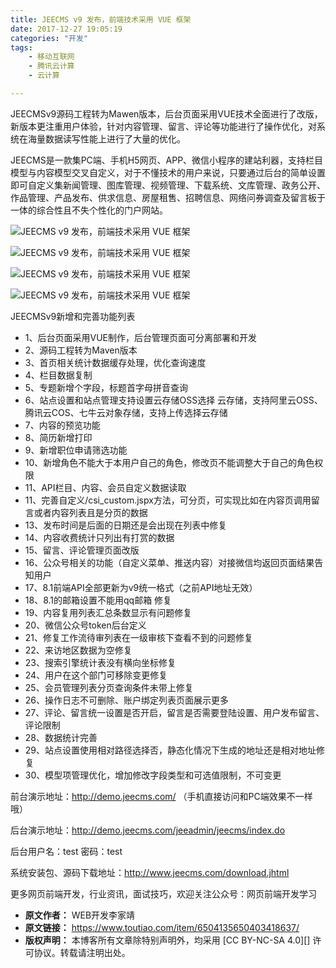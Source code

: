 ```yaml
---
title: JEECMS v9 发布，前端技术采用 VUE 框架
date: 2017-12-27 19:05:19
categories: "开发"
tags:
	- 移动互联网
	- 腾讯云计算
	- 云计算

---
```


JEECMSv9源码工程转为Mawen版本，后台页面采用VUE技术全面进行了改版，新版本更注重用户体验，针对内容管理、留言、评论等功能进行了操作优化，对系统在海量数据读写性能上进行了大量的优化。

JEECMS是一款集PC端、手机H5网页、APP、微信小程序的建站利器，支持栏目模型与内容模型交叉自定义，对于不懂技术的用户来说，只要通过后台的简单设置即可自定义集新闻管理、图库管理、视频管理、下载系统、文库管理、政务公开、作品管理、产品发布、供求信息、房屋租售、招聘信息、网络问券调查及留言板于一体的综合性且不失个性化的门户网站。

![JEECMS v9 发布，前端技术采用 VUE 框架][JEECMS v9 _ VUE]

![JEECMS v9 发布，前端技术采用 VUE 框架][JEECMS v9 _ VUE 1]

![JEECMS v9 发布，前端技术采用 VUE 框架][JEECMS v9 _ VUE 2]

![JEECMS v9 发布，前端技术采用 VUE 框架][JEECMS v9 _ VUE 3]

JEECMSv9新增和完善功能列表

 *  1、后台页面采用VUE制作，后台管理页面可分离部署和开发
 *  2、源码工程转为Maven版本
 *  3、首页相关统计数据缓存处理，优化查询速度
 *  4、栏目数据复制
 *  5、专题新增个字段，标题首字母拼音查询
 *  6、站点设置和站点管理支持设置云存储OSS选择 云存储，支持阿里云OSS、腾讯云COS、七牛云对象存储，支持上传选择云存储
 *  7、内容的预览功能
 *  8、简历新增打印
 *  9、新增职位申请筛选功能
 *  10、新增角色不能大于本用户自己的角色，修改页不能调整大于自己的角色权限
 *  11、API栏目、内容、会员自定义数据读取
 *  11、完善自定义/csi\_custom.jspx方法，可分页，可实现比如在内容页调用留言或者内容列表且是分页的数据
 *  13、发布时间是后面的日期还是会出现在列表中修复
 *  14、内容收费统计只列出有打赏的数据
 *  15、留言、评论管理页面改版
 *  16、公众号相关的功能（自定义菜单、推送内容）对接微信均返回页面结果告知用户
 *  17、8.1前端API全部更新为v9统一格式（之前API地址无效）
 *  18、8.1的邮箱设置不能用qq邮箱 修复
 *  19、内容复用列表汇总条数显示有问题修复
 *  20、微信公众号token后台定义
 *  21、修复工作流待审列表在一级审核下查看不到的问题修复
 *  22、来访地区数据为空修复
 *  23、搜索引擎统计表没有横向坐标修复
 *  24、用户在这个部门可移除变更修复
 *  25、会员管理列表分页查询条件未带上修复
 *  26、操作日志不可删除、账户绑定列表页面展示更多
 *  27、评论、留言统一设置是否开启，留言是否需要登陆设置、用户发布留言、评论限制
 *  28、数据统计完善
 *  29、站点设置使用相对路径选择否，静态化情况下生成的地址还是相对地址修复
 *  30、模型项管理优化，增加修改字段类型和可选值限制，不可变更

前台演示地址：http://demo.jeecms.com/ （手机直接访问和PC端效果不一样哦）

后台演示地址：http://demo.jeecms.com/jeeadmin/jeecms/index.do

后台用户名：test 密码：test

系统安装包、源码下载地址：http://www.jeecms.com/download.jhtml

更多网页前端开发，行业资讯，面试技巧，欢迎关注公众号：网页前端开发学习


[JEECMS v9 _ VUE]: /pro/os/crawler/JQZN-6JRU-JUEF.jpg
[JEECMS v9 _ VUE 1]: /pro/os/crawler/JUUB-VZ2E-REYZ.jpg
[JEECMS v9 _ VUE 2]: /pro/os/crawler/IRZR-QQYQ-AMEU.jpg
[JEECMS v9 _ VUE 3]: /pro/os/crawler/BINU-QURE-RZIR.jpg
 *  **原文作者：** WEB开发李家靖
 *  **原文链接：** https://www.toutiao.com/item/6504135650403418637/
 *  **版权声明：** 本博客所有文章除特别声明外，均采用 [CC BY-NC-SA 4.0][] 许可协议。转载请注明出处。